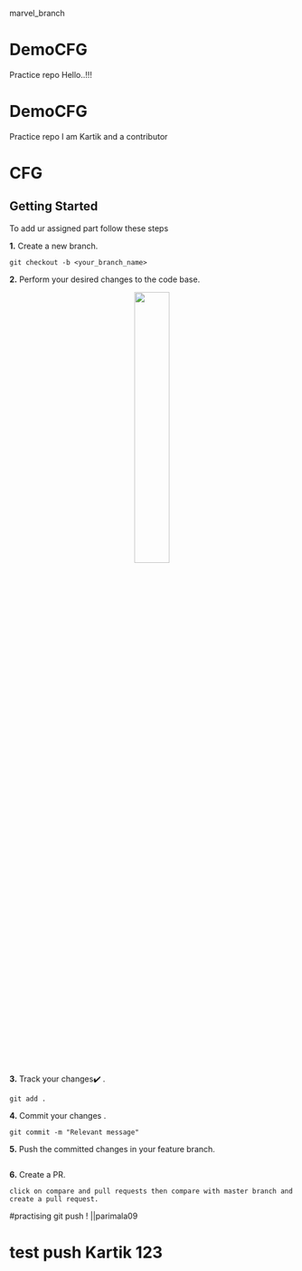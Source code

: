  marvel_branch
# DemoCFG
Practice repo
Hello..!!!

# DemoCFG
Practice repo
I am Kartik and a contributor
# CFG

## Getting Started

To add ur assigned part follow these steps

**1.** Create a new branch.

```
git checkout -b <your_branch_name>
```

**2.** Perform your desired changes to the code base.

<p align="center"><img width=35% src="https://media2.giphy.com/media/L1R1tvI9svkIWwpVYr/giphy.gif?cid=ecf05e47pzi2rpig0vc8pjusra8hiai1b91zgiywvbubu9vu&rid=giphy.gif"></p>

**3.** Track your changes:heavy_check_mark: .

```
git add .
```

**4.** Commit your changes .

```
git commit -m "Relevant message"
```

**5.** Push the committed changes in your feature branch.

```

```

**6.** Create a PR.

```
click on compare and pull requests then compare with master branch and create a pull request.
```

#practising git push ! ||parimala09 
# test push Kartik 123
